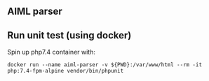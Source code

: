 AIML parser
---

## Run unit test (using docker)
Spin up php7.4 container with:
```
docker run --name aiml-parser -v ${PWD}:/var/www/html --rm -it php:7.4-fpm-alpine vendor/bin/phpunit
```